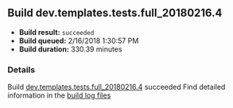 ## Build dev.templates.tests.full_20180216.4
- **Build result:** `succeeded`
- **Build queued:** 2/16/2018 1:30:57 PM
- **Build duration:** 330.39 minutes
### Details
Build [dev.templates.tests.full_20180216.4](https://winappstudio.visualstudio.com/web/build.aspx?pcguid=a4ef43be-68ce-4195-a619-079b4d9834c2&builduri=vstfs%3a%2f%2f%2fBuild%2fBuild%2f25027) succeeded
Find detailed information in the [build log files](https://uwpctdiags.blob.core.windows.net/buildlogs/dev.templates.tests.full_20180216.4_logs.zip)
